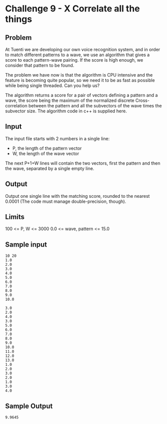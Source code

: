 # Challenge 9 - X Correlate all the things

## Problem

At Tuenti we are developing our own voice recognition system, and in order to match different patterns to a wave, we use an algorithm that gives a score to each pattern-wave pairing. If the score is high enough, we consider that pattern to be found.

The problem we have now is that the algorithm is CPU intensive and the feature is becoming quite popular, so we need it to be as fast as possible while being single threaded. Can you help us?

The algorithm returns a score for a pair of vectors defining a pattern and a wave, the score being the maximum of the normalized discrete Cross-correlation between the pattern and all the subvectors of the wave times the subvector size. The algorithm code in c++ is supplied here.

## Input

The input file starts with 2 numbers in a single line:

* P, the length of the pattern vector
* W, the length of the wave vector

The next P+1+W lines will contain the two vectors, first the pattern and then the wave, separated by a single empty line.

## Output

Output one single line with the matching score, rounded to the nearest 0.0001 (The code must manage double-precision, though).

## Limits

100 <= P, W <= 3000
0.0 <= wave, pattern <= 15.0

## Sample input
```
10 20
1.0
2.0
3.0
4.0
5.0
6.0
7.0
8.0
9.0
10.0

3.0
2.0
4.0
3.0
5.0
6.0
7.0
8.0
9.0
10.0
11.0
12.0
13.0
1.0
2.0
3.0
2.0
1.0
3.0
4.0
```

## Sample Output
```
9.9645
```

